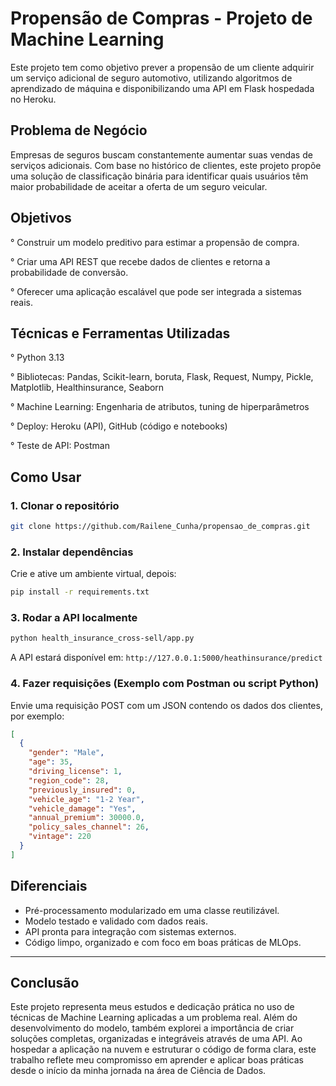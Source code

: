 # Propensão de Compras - Projeto de Machine Learning
Este projeto tem como objetivo prever a propensão de um cliente adquirir um serviço adicional de seguro automotivo,
utilizando algoritmos de aprendizado de máquina e disponibilizando uma API em Flask hospedada no Heroku.

## Problema de Negócio
Empresas de seguros buscam constantemente aumentar suas vendas de serviços adicionais. Com base no histórico de clientes,
este projeto propõe uma solução de classificação binária para identificar quais usuários têm maior probabilidade de aceitar a oferta de um seguro veicular.

## Objetivos
° Construir um modelo preditivo para estimar a propensão de compra.  

° Criar uma API REST que recebe dados de clientes e retorna a probabilidade de conversão.  

° Oferecer uma aplicação escalável que pode ser integrada a sistemas reais.  

## Técnicas e Ferramentas Utilizadas
° Python 3.13  

° Bibliotecas: Pandas, Scikit-learn, boruta, Flask, Request, Numpy, Pickle, Matplotlib, Healthinsurance, Seaborn  

° Machine Learning: Engenharia de atributos, tuning de hiperparâmetros  

° Deploy: Heroku (API), GitHub (código e notebooks)  

° Teste de API: Postman

## Como Usar
### 1. Clonar o repositório
```bash
git clone https://github.com/Railene_Cunha/propensao_de_compras.git
```
### 2. Instalar dependências
Crie e ative um ambiente virtual, depois:
```bash
pip install -r requirements.txt
```

### 3. Rodar a API localmente
```bash
python health_insurance_cross-sell/app.py
```
A API estará disponível em: `http://127.0.0.1:5000/heathinsurance/predict`

### 4. Fazer requisições (Exemplo com Postman ou script Python)

Envie uma requisição POST com um JSON contendo os dados dos clientes, por exemplo:

```json
[
  {
    "gender": "Male",
    "age": 35,
    "driving_license": 1,
    "region_code": 28,
    "previously_insured": 0,
    "vehicle_age": "1-2 Year",
    "vehicle_damage": "Yes",
    "annual_premium": 30000.0,
    "policy_sales_channel": 26,
    "vintage": 220
  }
]
```


## Diferenciais

- Pré-processamento modularizado em uma classe reutilizável.
- Modelo testado e validado com dados reais.
- API pronta para integração com sistemas externos.
- Código limpo, organizado e com foco em boas práticas de MLOps.

---

## Conclusão

Este projeto representa meus estudos e dedicação prática no uso de técnicas de Machine Learning aplicadas a um problema real.
Além do desenvolvimento do modelo, também explorei a importância de criar soluções completas, organizadas e integráveis através de uma API.
Ao hospedar a aplicação na nuvem e estruturar o código de forma clara, este trabalho reflete meu compromisso em aprender e aplicar boas práticas
desde o início da minha jornada na área de Ciência de Dados.
